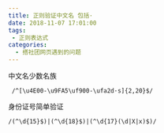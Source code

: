 ```yaml
---
title: 正则验证中文名 包括·
date: 2018-11-07 17:01:00
tags:
 - 正则表达式
categories: 
  - 搭社团网页遇到的问题
---
```

中文名少数名族
```
 /^[\u4E00-\u9FA5\uf900-\ufa2d·s]{2,20}$/
 ```

身份证号简单验证
```
/(^\d{15}$)|(^\d{18}$)|(^\d{17}(\d|X|x)$)/
```